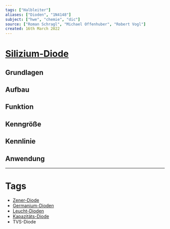 ```yaml
---
tags: ["Halbleiter"]
aliases: ["Dioden", "1N4148"]
subject: ["hwe", "chemie", "dic"]
source: ["Roman Schragl", "Michael Offenhuber", "Robert Vogl"]
created: 16th March 2022
---
```



# [Silizium-Diode](https://de.wikipedia.org/wiki/Diode)
## Grundlagen
## Aufbau
## Funktion
## Kenngröße
## Kennlinie
## Anwendung

---
# Tags
- [Zener-Diode](Zener-Diode)
- [Germanium-Dioden](Germanium-Dioden)
- [Leucht-Dioden](Leucht-Dioden)
- [Kapazitäts-Diode](Kapazitäts-Diode.md)
- TVS-Diode